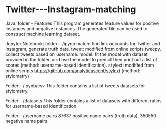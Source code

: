 # Twitter---Instagram-matching

Java: folder - Features
This program generates feature values for positive instances and negative instances. The generated file can be used to construct machine learning dataset.

Jupyter Notebook: folder - /ipynb
match:  find link accounts for Twitter and Instagram, generate truth data.
tweet: modified from online scripts tweepy, collect tweets based on username.
model: fit the model with dataset provided in the folder, and use the model to predict then print out a list of scores (method: username-based identification).
stylext: modified from online scripts https://github.com/analyticascent/stylext (method: stylometry)   
  
Folder - /ipynb/csv
This folder contains a list of tweets datasets for stylometry.

Folder - /datasets
This folder contains a list of datasets with different ratios for username-based identification.

Folder - /username pairs
87637 positive name pairs (truth data), 350550 negative name pairs. 
